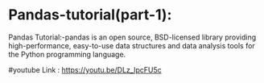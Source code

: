 # Pandas-tutorial(part-1):
Pandas Tutorial:-pandas is an open source, BSD-licensed library providing high-performance, 
easy-to-use data structures and data analysis tools for the Python programming language.

#youtube Link :
https://youtu.be/DLz_IpcFU5c
